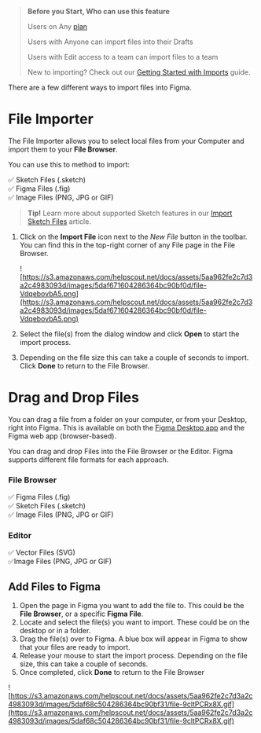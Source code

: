 >**Before you Start, Who can use this feature**
>
>Users on Any [plan](https://help.figma.com/hc/en-us/articles/360040328273)
>
>Users with Anyone can import files into their Drafts
>
>Users with Edit access to a team can import files to a team
>
>New to importing? Check out our [Getting Started with Imports](https://help.figma.com/#) guide.

There are a few different ways to import files into Figma.

# File Importer

The File Importer allows you to select local files from your Computer and import them to your **File Browser**.

You can use this to method to import:

✅ Sketch Files (.sketch)  
✅ Figma Files (.fig)  
✅ Image Files (PNG, JPG or GIF)

>**Tip!** Learn more about supported Sketch features in our [Import Sketch Files](https://help.figma.com/hc/en-us/articles/360040514273) article.

1.  Click on the **Import File** icon next to the _New File_ button in the toolbar. You can find this in the top-right corner of any File page in the File Browser.
    
    ![https://s3.amazonaws.com/helpscout.net/docs/assets/5aa962fe2c7d3a2c4983093d/images/5daf671604286364bc90bf0d/file-VdqebovbA5.png](https://s3.amazonaws.com/helpscout.net/docs/assets/5aa962fe2c7d3a2c4983093d/images/5daf671604286364bc90bf0d/file-VdqebovbA5.png)
    
2.  Select the file(s) from the dialog window and click **Open** to start the import process.
    
3.  Depending on the file size this can take a couple of seconds to import. Click **Done** to return to the File Browser.
    

# Drag and Drop Files

You can drag a file from a folder on your computer, or from your Desktop, right into Figma. This is available on both the [Figma Desktop app](https://www.figma.com/downloads/) and the Figma web app (browser-based).

You can drag and drop Files into the File Browser or the Editor. Figma supports different file formats for each approach.

### File Browser

✅ Figma Files (.fig)  
✅ Sketch Files (.sketch)  
✅ Image Files (PNG, JPG or GIF)

### Editor

✅ Vector Files (SVG)  
✅Image Files (PNG, JPG or GIF)

## Add Files to Figma

1.  Open the page in Figma you want to add the file to. This could be the **File Browser**, or a specific **Figma File**.
2.  Locate and select the file(s) you want to import. These could be on the desktop or in a folder.
3.  Drag the file(s) over to Figma. A blue box will appear in Figma to show that your files are ready to import.
4.  Release your mouse to start the import process. Depending on the file size, this can take a couple of seconds.
5.  Once completed, click **Done** to return to the File Browser

![https://s3.amazonaws.com/helpscout.net/docs/assets/5aa962fe2c7d3a2c4983093d/images/5daf68c504286364bc90bf31/file-9cltPCRx8X.gif](https://s3.amazonaws.com/helpscout.net/docs/assets/5aa962fe2c7d3a2c4983093d/images/5daf68c504286364bc90bf31/file-9cltPCRx8X.gif)
